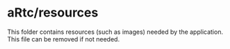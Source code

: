 # aRtc/resources

This folder contains resources (such as images) needed by the application. This file can
be removed if not needed.
